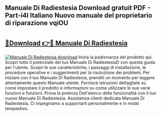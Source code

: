 ## Manuale Di Radiestesia Download gratuit PDF - Part-i4l Italiano Nuovo manuale del proprietario di riparazione vqiOU

# <h2><a href="http://dfb81p.blite.top/?on=Manuale+Di+Radiestesia">🔗Download 👉🔴 Manuale Di Radiestesia</a></h2>

[![Manuale Di Radiestesia download](https://i.imgur.com/lujVjoI.png)](http://dfb81p.blite.top/?on=Manuale+Di+Radiestesia)
Inizia la padronanza del prodotto qui Scopri tutto il potenziale del tuo Manuale Di RadiestesiaD con questa guida per l'utente. Scopri le sue caratteristiche, i passaggi di installazione, le procedure operative e i suggerimenti per la risoluzione dei problemi. Per iniziare con il tuo Manuale Di Radiestesia, prenditi un momento per leggere attentamente questo Manuale utente. Fornisce istruzioni dettagliate su come impostare il prodotto e informazioni su come utilizzare le sue varie funzioni e funzioni. Prova la potenza Dell'elenco delle funzionalità con il tuo nuovo Manuale Di Radiestesia. Assistenza clienti dedicata Manuale Di Radiestesia. Ci impegniamo a supportarti personalmente e in modo tempestivo.
